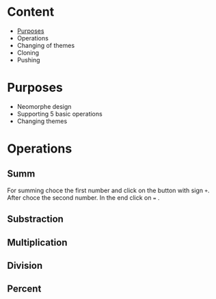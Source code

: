# Content 
  + [Purposes](https://github.com/WarriorOFlonelinesS/The-calculator/edit/main/README.md#purpose)
  + Operations
  + Changing of themes
  + Cloning 
  + Pushing
# Purposes
   + Neomorphe design
   + Supporting 5 basic operations
   + Changing themes
# Operations 
## Summ
For summing choce the first number and click on the button with sign `+`. After choce the second number. In the end click on `=` .
## Substraction 
## Multiplication
## Division
## Percent 
